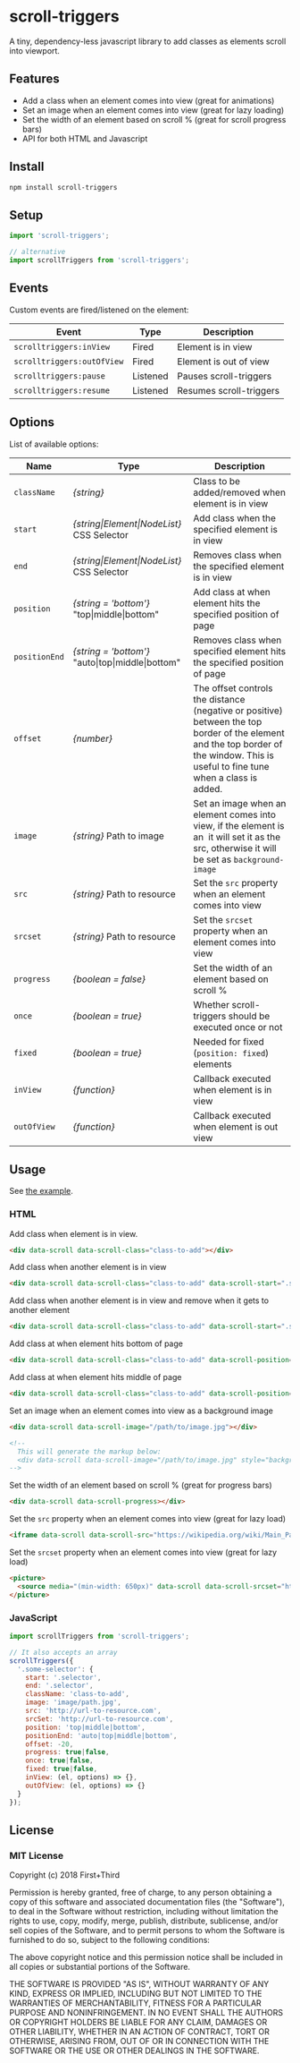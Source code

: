 # scroll-triggers

A tiny, dependency-less javascript library to add classes as elements scroll into viewport.

## Features

* Add a class when an element comes into view (great for animations)
* Set an image when an element comes into view (great for lazy loading)
* Set the width of an element based on scroll % (great for scroll progress bars)
* API for both HTML and Javascript

## Install

```sh
npm install scroll-triggers
```

## Setup

```javascript
import 'scroll-triggers';

// alternative
import scrollTriggers from 'scroll-triggers';
```

## Events

Custom events are fired/listened on the element:

| Event                      | Type     | Description             |
|----------------------------|----------|-------------------------|
| `scrolltriggers:inView`    | Fired    | Element is in view      |
| `scrolltriggers:outOfView` | Fired    | Element is out of view  |
| `scrolltriggers:pause`     | Listened | Pauses scroll-triggers  |
| `scrolltriggers:resume`    | Listened | Resumes scroll-triggers |

## Options

List of available options:

| Name          | Type                                              | Description                                                              |
|---------------|---------------------------------------------------|--------------------------------------------------------------------------|
| `className`   | _{string}_                                        | Class to be added/removed when element is in view                        |
| `start`       | _{string\|Element\|NodeList}_ CSS Selector        | Add class when the specified element is in view                          |
| `end`         | _{string\|Element\|NodeList}_ CSS Selector        | Removes class when the specified element is in view                      |
| `position`    | _{string = 'bottom'}_ "top\|middle\|bottom"       | Add class at when element hits the specified position of page            |
| `positionEnd` | _{string = 'bottom'}_ "auto\|top\|middle\|bottom" | Removes class when specified element hits the specified position of page |
| `offset`      | _{number}_                                        | The offset controls the distance (negative or positive) between the top border of the element and the top border of the window. This is useful to fine tune when a class is added. |
| `image`       | _{string}_ Path to image                          | Set an image when an element comes into view, if the element is an <img> it will set it as the src, otherwise it will be set as `background-image`                             |
| `src`         | _{string}_ Path to resource                       | Set the `src` property when an element comes into view                   |
| `srcset`      | _{string}_ Path to resource                       | Set the `srcset` property when an element comes into view                |
| `progress`    | _{boolean = false}_                               | Set the width of an element based on scroll %                            |
| `once`        | _{boolean = true}_                                | Whether scroll-triggers should be executed once or not                   |
| `fixed`        | _{boolean = true}_                               | Needed for fixed (`position: fixed`) elements                            |
| `inView`      | _{function}_                                      | Callback executed when element is in view                                |
| `outOfView`   | _{function}_                                      | Callback executed when element is out view                               |

## Usage

See [the example](example/index.html).

### HTML

Add class when element is in view.

```html
<div data-scroll data-scroll-class="class-to-add"></div>
```

Add class when another element is in view

```html
<div data-scroll data-scroll-class="class-to-add" data-scroll-start=".some .selector"></div>
```

Add class when another element is in view and remove when it gets to another element

```html
<div data-scroll data-scroll-class="class-to-add" data-scroll-start=".some .selector" data-scroll-end=".some .lower .selector"></div>
```

Add class at when element hits bottom of page

```html
<div data-scroll data-scroll-class="class-to-add" data-scroll-position="bottom"></div>
```

Add class at when element hits middle of page

```html
<div data-scroll data-scroll-class="class-to-add" data-scroll-position="middle"></div>
```

Set an image when an element comes into view as a background image

```html
<div data-scroll data-scroll-image="/path/to/image.jpg"></div>

<!--
  This will generate the markup below:
  <div data-scroll data-scroll-image="/path/to/image.jpg" style="background-image: url('/path/to/image.jpg'); background-repeat: no-repeat;"></div>
-->

```

Set the width of an element based on scroll % (great for progress bars)

```html
<div data-scroll data-scroll-progress></div>
```

Set the `src` property when an element comes into view (great for lazy load)

```html
<iframe data-scroll data-scroll-src="https://wikipedia.org/wiki/Main_Page"/></iframe>
```

Set the `srcset` property when an element comes into view (great for lazy load)

```html
<picture>
  <source media="(min-width: 650px)" data-scroll data-scroll-srcset="http://placehold.it/465x465?text=Min-650" />
</picture>
```

### JavaScript

```javascript
import scrollTriggers from 'scroll-triggers';

// It also accepts an array
scrollTriggers({
  '.some-selector': {
    start: '.selector',
    end: '.selector',
    className: 'class-to-add',
    image: 'image/path.jpg',
    src: 'http://url-to-resource.com',
    srcSet: 'http://url-to-resource.com',
    position: 'top|middle|bottom',
    positionEnd: 'auto|top|middle|bottom',
    offset: -20,
    progress: true|false,
    once: true|false,
    fixed: true|false,
    inView: (el, options) => {},
    outOfView: (el, options) => {}
  }
});
```

## License

### MIT License

Copyright (c) 2018 First+Third

Permission is hereby granted, free of charge, to any person obtaining a copy
of this software and associated documentation files (the "Software"), to deal
in the Software without restriction, including without limitation the rights
to use, copy, modify, merge, publish, distribute, sublicense, and/or sell
copies of the Software, and to permit persons to whom the Software is
furnished to do so, subject to the following conditions:

The above copyright notice and this permission notice shall be included in all
copies or substantial portions of the Software.

THE SOFTWARE IS PROVIDED "AS IS", WITHOUT WARRANTY OF ANY KIND, EXPRESS OR
IMPLIED, INCLUDING BUT NOT LIMITED TO THE WARRANTIES OF MERCHANTABILITY,
FITNESS FOR A PARTICULAR PURPOSE AND NONINFRINGEMENT. IN NO EVENT SHALL THE
AUTHORS OR COPYRIGHT HOLDERS BE LIABLE FOR ANY CLAIM, DAMAGES OR OTHER
LIABILITY, WHETHER IN AN ACTION OF CONTRACT, TORT OR OTHERWISE, ARISING FROM,
OUT OF OR IN CONNECTION WITH THE SOFTWARE OR THE USE OR OTHER DEALINGS IN THE
SOFTWARE.
